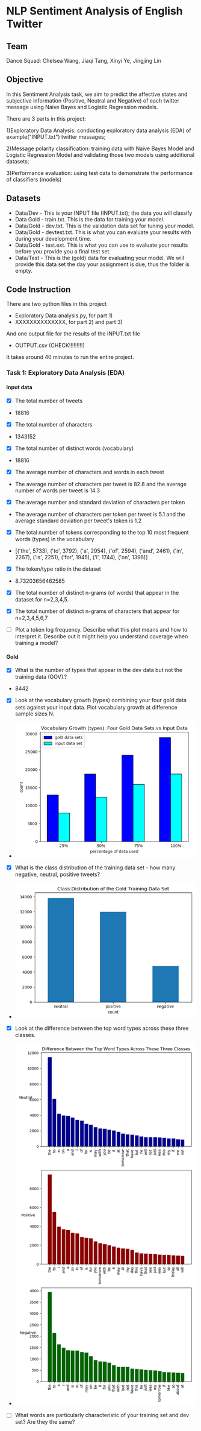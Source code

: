 # NLP Sentiment Analysis of English Twitter
## Team
Dance Squad: Chelsea Wang, Jiaqi Tang, Xinyi Ye, Jingjing Lin

## Objective
In this Sentiment Analysis task, we aim to predict the affective states and subjective information (Positive, Neutral and Negative) of each twitter message using Naive Bayes and Logistic Regression models. 


There are 3 parts in this project:

1)Exploratory Data Analysis: conducting exploratory data analysis (EDA) of example("INPUT.txt") twitter messages; 

2)Message polarity classification: training data with Naive Bayes Model and Logistic Regression Model and validating those two models using additional datasets;

3)Performance evaluation: using test data to demonstrate the performance of classifiers (models)


## Datasets

+ Data/Dev - This is your INPUT file (INPUT.txt); the data you will classify
+ Data Gold - train.txt. This is the data for training your model.
+ Data/Gold - dev.txt. This is the validation data set for tuning your model.
+ Data/Gold - devtest.txt. This is what you can evaluate your results with during your development time.
+ Data/Gold - test.ext.  This is what you can use to evaluate your results before you provide you a final test set.
+ Data/Test - This is the (gold) data for evaluating your model. We will provide this data set the day your assignment is due, thus the folder is empty.

## Code Instruction
There are two python files in this project

 - Exploratory Data analysis.py, for part 1)
 - XXXXXXXXXXXXXX, for part 2) and part 3)
 
 And one output file for the results of the INPUT.txt file
 
 - OUTPUT.csv (CHECK!!!!!!!!!) 
 
 It takes around 40 minutes to run the entire project.

### Task 1: Exploratory Data Analysis (EDA)

#### Input data
- [x] The total number of tweets
- 18816
- [x] The total number of characters
- 1343152
- [x] The total number of distinct words (vocabulary)
- 18816
- [x] The average number of characters and words in each tweet
- The average number of characters per tweet is 82.8 and the average number of words per tweet is 14.3
- [x] The average number and standard deviation of characters per token
- The average number of characters per token per tweet is 5.1 and the average standard deviation per tweet's token is 1.2
- [x] The total number of tokens corresponding to the top 10 most frequent words (types) in the vocabulary
- [('the', 5733), ('to', 3792), ('a', 2954), ('of', 2594), ('and', 2461), ('in', 2267), ('is', 2251), ('for', 1945), ('i', 1744), ('on', 1396)]
- [x] The token/type ratio in the dataset
- 8.73203656462585

- [x] The total number of distinct n-grams (of words) that appear in the dataset for n=2,3,4,5.
- [x] The total number of distinct n-grams of characters that appear for n=2,3,4,5,6,7
- [ ] Plot a token log frequency. Describe what this plot means and how to interpret it. Describe out it might help you understand coverage when training a model?


#### Gold
- [x] What is the number of types that appear in the dev data but not the training data (OOV).?
- 8442
- [x] Look at the vocabulary growth (types) combining your four gold data sets against your input data. Plot vocabulary growth at difference sample sizes N. 
- ![Growth graphs](GrowthGraph.png)
- [x] What is the class distribution of the training data set - how many negative, neutral, positive tweets?
- ![Class distribution](ClassDistribution.png)
- [x] Look at the difference between the top word types across these three classes.
- ![Difference classes](DifferenceClass.png)
- [ ] What words are particularly characteristic of your training set and dev set? Are they the same? 
